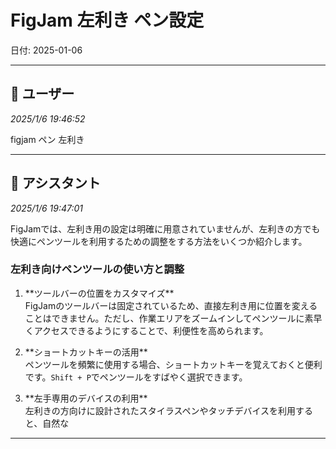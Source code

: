 # FigJam 左利き ペン設定

日付: 2025-01-06

---

## 👤 ユーザー
*2025/1/6 19:46:52*

figjam ペン 左利き

---

## 🤖 アシスタント
*2025/1/6 19:47:01*

FigJamでは、左利き用の設定は明確に用意されていませんが、左利きの方でも快適にペンツールを利用するための調整をする方法をいくつか紹介します。

### 左利き向けペンツールの使い方と調整
1. \*\*ツールバーの位置をカスタマイズ\*\*  
   FigJamのツールバーは固定されているため、直接左利き用に位置を変えることはできません。ただし、作業エリアをズームインしてペンツールに素早くアクセスできるようにすることで、利便性を高められます。

2. \*\*ショートカットキーの活用\*\*  
   ペンツールを頻繁に使用する場合、ショートカットキーを覚えておくと便利です。`Shift + P`でペンツールをすばやく選択できます。

3. \*\*左手専用のデバイスの利用\*\*  
   左利きの方向けに設計されたスタイラスペンやタッチデバイスを利用すると、自然な

---
